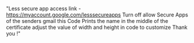 "Less secure app access link - https://myaccount.google.com/lesssecureapps 
Turn off allow Secure Apps of the senders gmail 
this Code Prints the name in the middle of the certificate adjust the value of width and height in code to customize 
Thank you !" 
